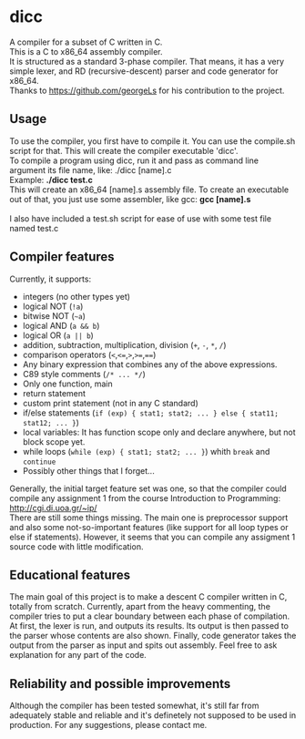 # dicc
A compiler for a subset of C written in C. <br/>
This is a C to x86_64 assembly compiler. <br/>
It is structured as a standard 3-phase compiler. That means, it has a very simple lexer, and RD (recursive-descent) parser
and code generator for x86_64. <br/>
Thanks to https://github.com/georgeLs for his contribution to the project.

## Usage
To use the compiler, you first have to compile it. You can use the compile.sh script for that. This will create
the compiler executable 'dicc'. <br/>
To compile a program using dicc, run it and pass as command line argument its file name, like: ./dicc [name].c <br/>
Example: __./dicc test.c__ <br/>
This will create an x86_64 [name].s assembly file. To create an executable out of that, you just use some assembler, like gcc:
__gcc [name].s__ <br/> <br/>
I also have included a test.sh script for ease of use with some test file named test.c

## Compiler features
Currently, it supports:

* integers (no other types yet)
* logical NOT (`!a`)
* bitwise NOT (`~a`)
* logical AND (`a && b`)
* logical OR (`a || b`)
* addition, subtraction, multiplication, division (`+`, `-`, `*`, `/`)
* comparison operators (`<`,`<=`,`>`,`>=`,`==`)
* Any binary expression that combines any of the above expressions.
* C89 style comments (`/* ... */`)
* Only one function, main
* return statement
* custom print statement (not in any C standard)
* if/else statements (`if (exp) { stat1; stat2; ... } else { stat11; stat12; ... }`)
* local variables:
    It has function scope only and declare anywhere, but not block scope yet.
* while loops (`while (exp) { stat1; stat2; ... }`) whith `break` and `continue`
* Possibly other things that I forget...

Generally, the initial target feature set was one, so that the compiler could compile any assignment 1 from
the course Introduction to Programming: http://cgi.di.uoa.gr/~ip/ <br/>
There are still some things missing. The main one is preprocessor support and also some not-so-important features
(like support for all loop types or else if statements). However, it seems that you can compile any assigment 1 source code
with little modification.

## Educational features
The main goal of this project is to make a descent C compiler written in C, totally from scratch.
Currently, apart from the heavy commenting, the compiler tries to put a clear boundary between each phase of compilation.
At first, the lexer is run, and outputs its results. Its output is then passed to the parser whose contents are also shown.
Finally, code generator takes the output from the parser as input and spits out assembly.
Feel free to ask explanation for any part of the code.

## Reliability and possible improvements
Although the compiler has been tested somewhat, it's still far from adequately stable and reliable and it's definetely
not supposed to be used in production.
For any suggestions, please contact me.
